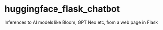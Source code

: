 # huggingface_flask_chatbot
Inferences to AI models like Bloom, GPT Neo etc, from a web page in Flask
